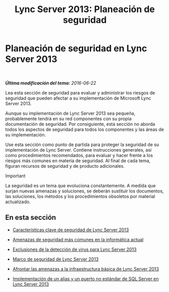﻿---
title: 'Lync Server 2013: Planeación de seguridad'
TOCTitle: Planeación de seguridad
ms:assetid: 17eeba87-cafa-4e9b-852d-c017a7d10d59
ms:mtpsurl: https://technet.microsoft.com/es-es/library/Dn342827(v=OCS.15)
ms:contentKeyID: 56271267
ms.date: 01/07/2017
mtps_version: v=OCS.15
ms.translationtype: HT
---

# Planeación de seguridad en Lync Server 2013

 

_**Última modificación del tema:** 2016-06-22_

Lea esta sección de seguridad para evaluar y administrar los riesgos de seguridad que pueden afectar a su implementación de Microsoft Lync Server 2013.

Aunque su implementación de Lync Server 2013 sea pequeña, probablemente tendrá en su red componentes con su propia documentación de seguridad. Por consiguiente, esta sección no aborda todos los aspectos de seguridad para todos los componentes y las áreas de su implementación.

Use esta sección como punto de partida para proteger la seguridad de su implementación de Lync Server. Contiene instrucciones generales, así como procedimientos recomendados, para evaluar y hacer frente a los riesgos más comunes en materia de seguridad. Al final de cada tema, figuran recursos de seguridad y de producto adicionales.

> [!IMPORTANT]  
> La seguridad es un tema que evoluciona constantemente. A medida que surjan nuevas amenazas y soluciones, se deberán sustituir los documentos, las soluciones, los métodos y los procedimientos obsoletos por material actualizado.



## En esta sección

  - [Características clave de seguridad de Lync Server 2013](lync-server-2013-key-security-features.md)

  - [Amenazas de seguridad más comunes en la informática actual](lync-server-2013-common-security-threats-in-modern-day-computing.md)

  - [Exclusiones de la detección de virus para Lync Server 2013](lync-server-2013-antivirus-scanning-exclusions.md)

  - [Marco de seguridad de Lync Server 2013](lync-server-2013-security-framework-for-lync-server.md)

  - [Afrontar las amenazas a la infraestructura básica de Lync Server 2013](lync-server-2013-addressing-threats-to-your-core-infrastructure.md)

  - [Implementación de un alias y un puerto no estándar de SQL Server en Lync Server 2013](deploying-a-sql-server-nonstandard-port-and-alias-in-lync-server-2013.md)

